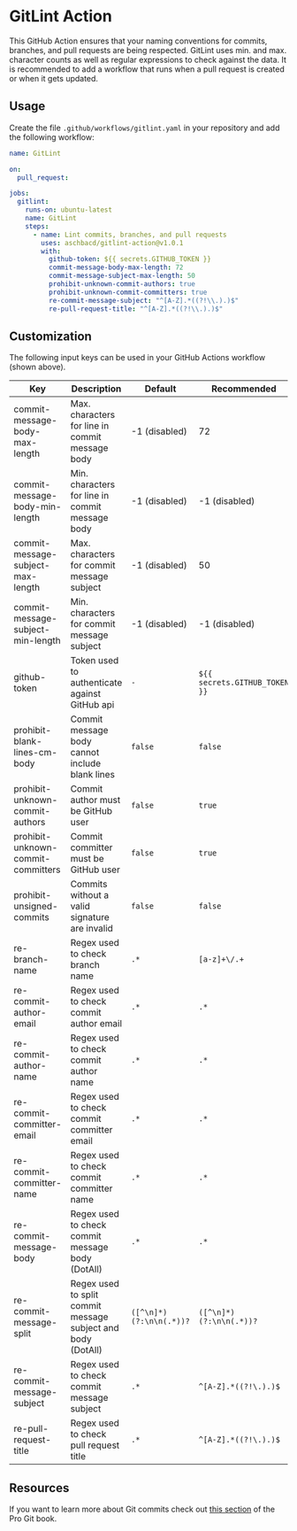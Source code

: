 # GitLint Action

This GitHub Action ensures that your naming conventions for commits, branches, and pull requests
are being respected. GitLint uses min. and max. character counts as well as regular expressions
to check against the data. It is recommended to add a workflow that runs when a pull request is
created or when it gets updated.

## Usage

Create the file `.github/workflows/gitlint.yaml` in your repository and add the following workflow:

```yaml
name: GitLint

on:
  pull_request:

jobs:
  gitlint:
    runs-on: ubuntu-latest
    name: GitLint
    steps:
      - name: Lint commits, branches, and pull requests
        uses: aschbacd/gitlint-action@v1.0.1
        with:
          github-token: ${{ secrets.GITHUB_TOKEN }}
          commit-message-body-max-length: 72
          commit-message-subject-max-length: 50
          prohibit-unknown-commit-authors: true
          prohibit-unknown-commit-committers: true
          re-commit-message-subject: "^[A-Z].*((?!\\.).)$"
          re-pull-request-title: "^[A-Z].*((?!\\.).)$"
```

## Customization

The following input keys can be used in your GitHub Actions workflow (shown above).

| Key                                | Description                                                  | Default                 | Recommended                   |
| ---------------------------------- | ------------------------------------------------------------ | ----------------------- | ----------------------------- |
| commit-message-body-max-length     | Max. characters for line in commit message body              | -1 (disabled)           | 72                            |
| commit-message-body-min-length     | Min. characters for line in commit message body              | -1 (disabled)           | -1 (disabled)                 |
| commit-message-subject-max-length  | Max. characters for commit message subject                   | -1 (disabled)           | 50                            |
| commit-message-subject-min-length  | Min. characters for commit message subject                   | -1 (disabled)           | -1 (disabled)                 |
| github-token                       | Token used to authenticate against GitHub api                | `-`                     | `${{ secrets.GITHUB_TOKEN }}` |
| prohibit-blank-lines-cm-body       | Commit message body cannot include blank lines               | `false`                 | `false`                       |
| prohibit-unknown-commit-authors    | Commit author must be GitHub user                            | `false`                 | `true`                        |
| prohibit-unknown-commit-committers | Commit committer must be GitHub user                         | `false`                 | `true`                        |
| prohibit-unsigned-commits          | Commits without a valid signature are invalid                | `false`                 | `false`                       |
| re-branch-name                     | Regex used to check branch name                              | `.*`                    | `[a-z]+\/.+`                  |
| re-commit-author-email             | Regex used to check commit author email                      | `.*`                    | `.*`                          |
| re-commit-author-name              | Regex used to check commit author name                       | `.*`                    | `.*`                          |
| re-commit-committer-email          | Regex used to check commit committer email                   | `.*`                    | `.*`                          |
| re-commit-committer-name           | Regex used to check commit committer name                    | `.*`                    | `.*`                          |
| re-commit-message-body             | Regex used to check commit message body (DotAll)             | `.*`                    | `.*`                          |
| re-commit-message-split            | Regex used to split commit message subject and body (DotAll) | `([^\n]*)(?:\n\n(.*))?` | `([^\n]*)(?:\n\n(.*))?`       |
| re-commit-message-subject          | Regex used to check commit message subject                   | `.*`                    | `^[A-Z].*((?!\.).)$`          |
| re-pull-request-title              | Regex used to check pull request title                       | `.*`                    | `^[A-Z].*((?!\.).)$`          |

## Resources

If you want to learn more about Git commits check out [this section](https://git-scm.com/book/en/v2/Git-Basics-Viewing-the-Commit-History)
of the Pro Git book.
